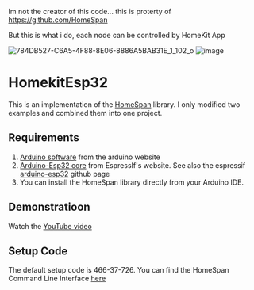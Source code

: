 Im not the creator of this code... this is proterty of 
https://github.com/HomeSpan

But this is what i do, each node can be controlled by HomeKit App

![784DB527-C6A5-4F88-8E06-8886A5BAB31E_1_102_o](https://github.com/lgutierrezd/HomeKitEsp32/assets/39059467/ae53461e-5fc8-45f7-8a7b-1316fef86890)
![image](https://github.com/lgutierrezd/HomeKitEsp32/assets/39059467/b228028a-d097-44ef-abc0-bd98337805da)




# HomekitEsp32
This is an implementation of the [HomeSpan](https://github.com/HomeSpan/HomeSpan) library. I only modified two examples and combined them into one project.

## Requirements
1. [Arduino software](https://www.arduino.cc/en/software) from the arduino website
2. [Arduino-Esp32 core](https://docs.espressif.com/projects/arduino-esp32/en/latest/installing.html) from EspressIf's website. See also the espressif [arduino-esp32](https://github.com/espressif/arduino-esp32#arduino-core-for-esp32-wifi-chip) github page
3. You can install the HomeSpan library directly from your Arduino IDE.

## Demonstratioon
Watch the [YouTube video](https://www.youtube.com/watch?v=RR8mykLFI9E&t=159s)

## Setup Code
The default setup code is 466-37-726. You can find the HomeSpan Command Line Interface [here](https://github.com/HomeSpan/HomeSpan/blob/master/docs/CLI.md)
 
